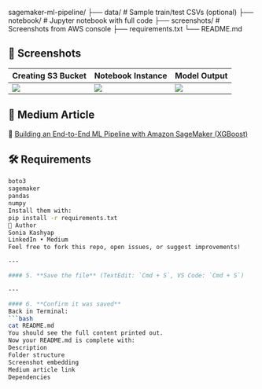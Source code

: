 sagemaker-ml-pipeline/
├── data/ # Sample train/test CSVs (optional)
├── notebook/ # Jupyter notebook with full code
├── screenshots/ # Screenshots from AWS console
├── requirements.txt
└── README.md

## 📸 Screenshots

| Creating S3 Bucket                     | Notebook Instance                  | Model Output                        |
|---------------------------------------|------------------------------------|-------------------------------------|
| ![](screenshots/s3_bucket_created.png) | ![](screenshots/notebook_instance.png) | ![](screenshots/model_saved.png) |

## 🔗 Medium Article

📖 [Building an End-to-End ML Pipeline with Amazon SageMaker (XGBoost)](https://medium.com/@soniakashyap001/building-an-end-to-end-ml-pipeline-with-amazon-sagemaker-xgboost-2fb580f6ce45)

## 🛠 Requirements

```bash
boto3
sagemaker
pandas
numpy
Install them with:
pip install -r requirements.txt
💬 Author
Sonia Kashyap
LinkedIn • Medium
Feel free to fork this repo, open issues, or suggest improvements!

---

#### 5. **Save the file** (TextEdit: `Cmd + S`, VS Code: `Cmd + S`)

---

#### 6. **Confirm it was saved**
Back in Terminal:
```bash
cat README.md
You should see the full content printed out.
Now your README.md is complete with:
Description
Folder structure
Screenshot embedding
Medium article link
Dependencies
